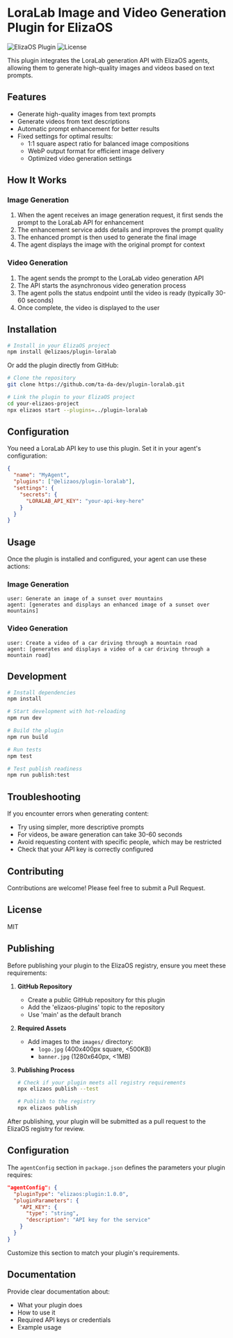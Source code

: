 # LoraLab Image and Video Generation Plugin for ElizaOS

![ElizaOS Plugin](https://img.shields.io/badge/ElizaOS-Plugin-blue)
![License](https://img.shields.io/badge/license-MIT-green)

This plugin integrates the LoraLab generation API with ElizaOS agents, allowing them to generate high-quality images and videos based on text prompts.

## Features

- Generate high-quality images from text prompts
- Generate videos from text descriptions
- Automatic prompt enhancement for better results
- Fixed settings for optimal results:
  - 1:1 square aspect ratio for balanced image compositions
  - WebP output format for efficient image delivery
  - Optimized video generation settings

## How It Works

### Image Generation
1. When the agent receives an image generation request, it first sends the prompt to the LoraLab API for enhancement
2. The enhancement service adds details and improves the prompt quality
3. The enhanced prompt is then used to generate the final image
4. The agent displays the image with the original prompt for context

### Video Generation
1. The agent sends the prompt to the LoraLab video generation API
2. The API starts the asynchronous video generation process
3. The agent polls the status endpoint until the video is ready (typically 30-60 seconds)
4. Once complete, the video is displayed to the user

## Installation

```bash
# Install in your ElizaOS project
npm install @elizaos/plugin-loralab
```

Or add the plugin directly from GitHub:

```bash
# Clone the repository
git clone https://github.com/ta-da-dev/plugin-loralab.git

# Link the plugin to your ElizaOS project
cd your-elizaos-project
npx elizaos start --plugins=../plugin-loralab
```

## Configuration

You need a LoraLab API key to use this plugin. Set it in your agent's configuration:

```json
{
  "name": "MyAgent",
  "plugins": ["@elizaos/plugin-loralab"],
  "settings": {
    "secrets": {
      "LORALAB_API_KEY": "your-api-key-here"
    }
  }
}
```

## Usage

Once the plugin is installed and configured, your agent can use these actions:

### Image Generation
```
user: Generate an image of a sunset over mountains
agent: [generates and displays an enhanced image of a sunset over mountains]
```

### Video Generation
```
user: Create a video of a car driving through a mountain road
agent: [generates and displays a video of a car driving through a mountain road]
```

## Development

```bash
# Install dependencies
npm install

# Start development with hot-reloading
npm run dev

# Build the plugin
npm run build

# Run tests
npm test

# Test publish readiness
npm run publish:test
```

## Troubleshooting

If you encounter errors when generating content:

- Try using simpler, more descriptive prompts
- For videos, be aware generation can take 30-60 seconds
- Avoid requesting content with specific people, which may be restricted
- Check that your API key is correctly configured

## Contributing

Contributions are welcome! Please feel free to submit a Pull Request.

## License

MIT

## Publishing

Before publishing your plugin to the ElizaOS registry, ensure you meet these requirements:

1. **GitHub Repository**
   - Create a public GitHub repository for this plugin
   - Add the 'elizaos-plugins' topic to the repository
   - Use 'main' as the default branch

2. **Required Assets**
   - Add images to the `images/` directory:
     - `logo.jpg` (400x400px square, <500KB)
     - `banner.jpg` (1280x640px, <1MB)

3. **Publishing Process**
   ```bash
   # Check if your plugin meets all registry requirements
   npx elizaos publish --test
   
   # Publish to the registry
   npx elizaos publish
   ```

After publishing, your plugin will be submitted as a pull request to the ElizaOS registry for review.

## Configuration

The `agentConfig` section in `package.json` defines the parameters your plugin requires:

```json
"agentConfig": {
  "pluginType": "elizaos:plugin:1.0.0",
  "pluginParameters": {
    "API_KEY": {
      "type": "string",
      "description": "API key for the service"
    }
  }
}
```

Customize this section to match your plugin's requirements.

## Documentation

Provide clear documentation about:
- What your plugin does
- How to use it
- Required API keys or credentials
- Example usage
